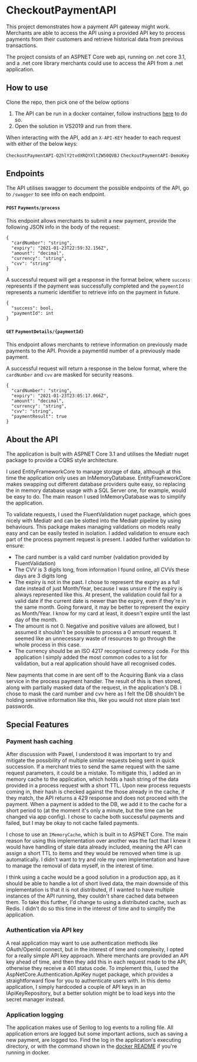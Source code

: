 # CheckoutPaymentAPI
This project demonstrates how a payment API gateway might work. Merchants are able to access the API using a provided API key to process payments from their customers
and retrieve historical data from previous transactions.

The project consists of an ASPNET Core web api, running on .net core 3.1, and a .net core library merchants could use to access the API from a .net application.

## How to use

Clone the repo, then pick one of the below options

1. The API can be run in a docker container, follow instructions [here]() to do so. 
2. Open the solution in VS2019 and run from there.

When interacting with the API, add an `X-API-KEY` header to each request with either of the below keys:

`CheckoutPaymentAPI-Q2hlY2tvdXRQYXltZW50QVBJ`
`CheckoutPaymentAPI-DemoKey`

## Endpoints

The API utilises swagger to document the possible endpoints of the API, go to `/swagger` to see info on each endpoint.

#### `POST` `Payments/process`

This endpoint allows merchants to submit a new payment, provide the following JSON info in the body of the request:

```
{
  "cardNumber": "string",
  "expiry": "2021-01-23T22:59:32.156Z",
  "amount": "decimal",
  "currency": "string",
  "cvv": "string"
}
```

A successful request will get a response in the format below, where `success` represents if the payment was successfully completed and the `paymentId` represents
a numeric identifier to retrieve info on the payment in future.

```
{
  "success": bool,
  "paymentId": int
}
```

#### `GET` `PaymentDetails/{paymentId}`

This endpoint allows merchants to retrieve information on previously made payments to the API. Provide a paymentId number of a previously made payment.

A successful request will return a response in the below format, where the `cardNumber` and `cvv` are masked for security reasons.

```
{
  "cardNumber": "string",
  "expiry": "2021-01-23T23:05:17.066Z",
  "amount": "decimal",
  "currency": "string",
  "cvv": "string",
  "paymentResult": true
}
```

## About the API

The application is built with ASPNET Core 3.1 and utilises the Mediatr nuget package to provide a CQRS style architecture. 

I used EntityFrameworkCore to manage storage of data, although at this time the application only uses an InMemoryDatabase. EntityFrameworkCore makes swapping out different database providers quite easy, so replacing the in memory database usage with a SQL Server one, for example, would be easy to do. The main reason I used InMemoryDatabase was to simplify the application.

To validate requests, I used the FluentValidation nuget package, which goes nicely with Mediatr and can be slotted into the Mediatr pipeline by using behaviours. This package makes managing validations on models really easy and can be easily tested in isolation. I added validation to ensure each part of the process payment request is present. I added further validation to ensure:
* The card number is a valid card number (validation provided by FluentValidation)
* The CVV is 3 digits long, from information I found online, all CVVs these days are 3 digits long
* The expiry is not in the past. I chose to represent the expiry as a full date instead of just Month/Year, because I was unsure if the expiry is always represented like this. At present, the validation could fail for a valid date if the current date is newer than the expiry, even if they're in the same month. Going forward, it may be better to represent the expiry as Month/Year. I know for my card at least, it doesn't expire until the last day of the month.
* The amount is not 0. Negative and positive values are allowed, but I assumed it shouldn't be possible to process a 0 amount request. It seemed like an unnecessary waste of resources to go through the whole process in this case.
* The currency should be an ISO 4217 recognised currency code. For this application I simply added the most common codes to a list for validation, but a real application should have all recognised codes.

New payments that come in are sent off to the Acquiring Bank via a class service in the process payment handler. The result of this is then stored, along with partially masked data of the request, in the application's DB. I chose to mask the card number and cvv here as I felt the DB shouldn't be holding sensitive information like this, like you would not store plain text passwords.

## Special Features

### Payment hash caching

After discussion with Pawel, I understood it was important to try and mitigate the possibility of multiple similar requests being sent in quick succession. If a merchant tries to send the same request with the same request parameters, it could be a mistake. To mitigate this, I added an in memory cache to the application, which holds a hash string of the data provided in a process request with a short TTL. Upon new process requests coming in, their hash is checked against the those already in the cache, if they match, the API returns a 429 response and does not proceed with the payment. When a payment is added to the DB, we add it to the cache for a short period to (at the moment it's only a minute, but the time can be changed via app config). I chose to cache both successful payments and failed, but I may be okay to not cache failed payments.

I chose to use an `IMemoryCache`, which is built in to ASPNET Core. The main reason for using this implementation over another was the fact that I knew it would have handling of stale data already included, meaning the API can assign a short TTL to items and they would be removed when time is up automatically. I didn't want to try and role my own implementation and have to manage the removal of data myself, in the interest of time.

I think using a cache would be a good solution in a production app, as it should be able to handle a lot of short lived data, the main downside of this implementation is that it is not distributed, if I wanted to have multiple instances of the API running, they couldn't share cached data between them. To take this further, I'd change to using a distributed cache, such as Redis. I didn't do so this time in the interest of time and to simplify the application.

### Authentication via API key

A real application may want to use authentication methods like OAuth/OpenId connect, but in the interest of time and complexity, I opted for a really simple API key approach. Where merchants are provided an API key ahead of time, and then they add this in each request made to the API, otherwise they receive a 401 status code. To implement this, I used the AspNetCore.Authentication.ApiKey nuget package, which provides a straightforward flow for you to authenticate users with. In this demo application, I simply hardcoded a couple of API keys in an IApiKeyRepository, but a better solution might be to load keys into the secret manager instead.

### Application logging

The application makes use of Serilog to log events to a rolling file. All application errors are logged but some important actions, such as saving a new payment, are logged too. Find the log in the application's executing directory, or with the command shown in the [docker README]() if you're running in docker.

